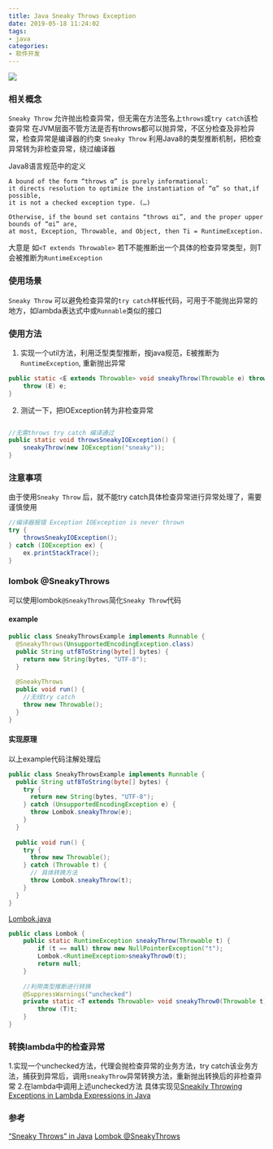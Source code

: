 ```yaml
---
title: Java Sneaky Throws Exception
date: 2019-05-18 11:24:02
tags:
- java
categories:
- 软件开发
---
```


![](http://ww1.sinaimg.cn/mw690/006cgBSrly1g35nd2ujltj30m80dcmye.jpg)

<!--more-->

### 相关概念
`Sneaky Throw` 允许抛出检查异常，但无需在方法签名上`throws`或`try catch`该检查异常
在JVM层面不管方法是否有throws都可以抛异常，不区分检查及非检异常，检查异常是编译器的约束
`Sneaky Throw` 利用Java8的类型推断机制，把检查异常转为非检查异常，绕过编译器

Java8语言规范中的定义

	A bound of the form “throws α” is purely informational:
	it directs resolution to optimize the instantiation of “α” so that,if possible, 
	it is not a checked exception type. (…)

	Otherwise, if the bound set contains “throws αi”, and the proper upper bounds of “αi” are, 
	at most, Exception, Throwable, and Object, then Ti = RuntimeException.


大意是 如`<T extends Throwable>` 若T不能推断出一个具体的检查异常类型，则T会被推断为`RuntimeException`

### 使用场景
`Sneaky Throw` 可以避免检查异常的`try catch`样板代码，可用于不能抛出异常的地方，如lambda表达式中或`Runnable`类似的接口

### 使用方法
1. 实现一个util方法，利用泛型类型推断，按java规范，E被推断为`RuntimeException`, 重新抛出异常
```java
public static <E extends Throwable> void sneakyThrow(Throwable e) throws E {
    throw (E) e;
}
```
2. 测试一下，把IOException转为非检查异常
```java

//无需throws try catch 编译通过
public static void throwsSneakyIOException() {
    sneakyThrow(new IOException("sneaky"));
}

```

### 注意事项
由于使用`Sneaky Throw` 后，就不能try catch具体检查异常进行异常处理了，需要谨慎使用
```java
//编译器报错 Exception IOException is never thrown
try {
    throwsSneakyIOException();
} catch (IOException ex) {
    ex.printStackTrace();
}
```

### lombok @SneakyThrows
可以使用lombok`@SneakyThrows`简化`Sneaky Throw`代码
#### example
```java
public class SneakyThrowsExample implements Runnable {
  @SneakyThrows(UnsupportedEncodingException.class)
  public String utf8ToString(byte[] bytes) {
    return new String(bytes, "UTF-8");
  }
  
  @SneakyThrows
  public void run() {
    //无线try catch
    throw new Throwable();
  }
}
```
#### 实现原理
以上example代码注解处理后
```java
public class SneakyThrowsExample implements Runnable {
  public String utf8ToString(byte[] bytes) {
    try {
      return new String(bytes, "UTF-8");
    } catch (UnsupportedEncodingException e) {
      throw Lombok.sneakyThrow(e);
    }
  }
  
  public void run() {
    try {
      throw new Throwable();
    } catch (Throwable t) {
      // 具体转换方法
      throw Lombok.sneakyThrow(t);
    }
  }
}
```
[Lombok.java](https://github.com/ComponentsTeam/Lombok/blob/master/src/core/lombok/Lombok.java)
```java
public class Lombok { 
    public static RuntimeException sneakyThrow(Throwable t) {
		if (t == null) throw new NullPointerException("t");
		Lombok.<RuntimeException>sneakyThrow0(t);
		return null;
	}
	
    //利用类型推断进行转换
	@SuppressWarnings("unchecked")
	private static <T extends Throwable> void sneakyThrow0(Throwable t) throws T {
		throw (T)t;
	}
}
```

### 转换lambda中的检查异常
1.实现一个unchecked方法，代理会抛检查异常的业务方法，try catch该业务方法，捕获到异常后，调用`sneakyThrow`异常转换方法，重新抛出转换后的非检查异常
2.在lambda中调用上述unchecked方法
具体实现见[Sneakily Throwing Exceptions in Lambda Expressions in Java](https://4comprehension.com/sneakily-throwing-exceptions-in-lambda-expressions-in-java/)

### 参考
[“Sneaky Throws” in Java](https://www.baeldung.com/java-sneaky-throws)
[Lombok @SneakyThrows](https://projectlombok.org/features/SneakyThrows)


